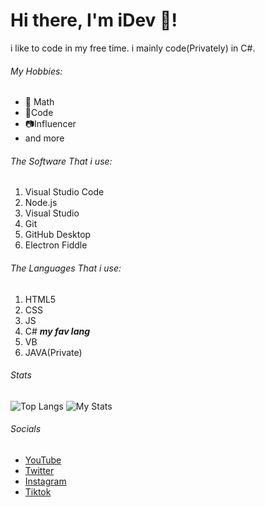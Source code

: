 # Hi there, I'm iDev 👋!
i like to code in my free time. i mainly code(Privately) in C#.
###### My Hobbies:
- 🔢 Math
- 💾Code
- 📷Influencer
- and more

###### The Software That i use:

1. Visual Studio Code
2. Node.js
3. Visual Studio
4. Git
5. GitHub Desktop
6. Electron Fiddle

###### The Languages That i use:
1. HTML5
2. CSS
3. JS
4. C# ***my fav lang***
5. VB
6. JAVA(Private)
###### Stats

![Top Langs](https://github-readme-stats.vercel.app/api/top-langs/?username=iDevYT)
![My Stats](https://github-readme-stats.vercel.app/api?username=iDevYT&show_icons=true)

###### Socials
- [YouTube](https://www.youtube.com/channel/UCwYJtY18T2n7fysL7qJeB2g)
- [Twitter](https://twitter.com/INSPIREDevelop1)
- [Instagram](https://www.instagram.com/idevinsta/)
- [Tiktok](https://www.tiktok.com/@inspiredeveloper)
